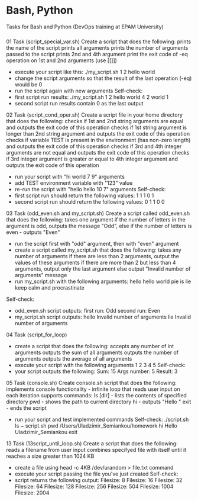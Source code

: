 # Bash, Python
Tasks for Bash and Python (DevOps training at EPAM University)
###
01 Task (script_special_var.sh)
Create a script that does the following:
  prints the name of the script
  prints all arguments
  prints the number of arguments passed to the script
  prints 2nd and 4th argument
  print the exit code of -eq operation on 1st and 2nd arguments (use [[]])
- execute your script like this: ./my_script.sh 1 2 hello world
- change the script arguments so that the result of the last operation (-eq) would be 0
- run the script again with new arguments
Self-check:
- first script run results:
./my_script.sh
1 2 hello world
4
2 world
1
- second script run results contain 0 as the last output

02 Task (script_cond_oper.sh)
Create a script file in your home directory that does the following:
  checks if 1st and 2nd string arguments are equal and outputs the exit code of this operation
  checks if 1st string argument is longer than 2nd string argument and outputs the exit code of this operation
  checks if variable TEST is present in the environment (has non-zero length) and outputs the exit code of this operation
  checks if 3rd and 4th integer arguments are not equal and outputs the exit code of this operation
  checks if 3rd integer argument is greater or equal to 4th integer argument and outputs the exit code of this operation
- run your script with "hi world 7 9" arguments
- add TEST environment variable with "123" value
- re-run the script with "hello hello 10 7" arguments
Self-check:
- first script run should return the following values:
1
1
1
0
1
- second script run should return the following values:
0
1
1
0
0

03 Task (odd_even.sh and my_script.sh)
Create a script called odd_even.sh that does the following:
takes one argument
if the number of letters in the argument is odd, outputs the message "Odd", else if the number of letters is even - outputs "Even"
- run the script first with "odd" argument, then with "even" argument
- create a script called my_script.sh that does the following:
takes any number of arguments
if there are less than 2 arguments, output the values of these arguments
if there are more than 2 but less than 4 arguments, output only the last argument
else output "Invalid number of arguments" message
- run my_script.sh with the following arguments:
hello
hello world
pie is lie
keep calm and procrastinate

Self-check:
- odd_even.sh script outputs:
first run: Odd
second run: Even
- my_script.sh script outputs:
hello
Invalid number of arguments
lie
Invalid number of arguments

04 Task (script_for_loop)
- create a script that does the following:
accepts any number of int arguments
outputs the sum of all arguments
outputs the number of arguments
outputs the average of all arguments
- execute your script with the following arguments 1 2 3 4 5
Self-check:
- your script outputs the following:
Sum: 15
Args number: 5
Result: 3

05 Task (console.sh)
Create console.sh script that does the following:
implements console functionality - infinite loop that reads user input on each iteration
supports commands:
ls [dir] - lists the contents of specified directory
pwd - shows the path to current directory
hi - outputs "Hello <name of the current user>" 
exit - ends the script
- run your script and test implemented commands
Self-check:
./script.sh
ls ~
script.sh
pwd
/Users/Uladzimir_Semiankou/homework
hi
Hello Uladzimir_Semiankou
exit
  
13 Task (13script_until_loop.sh)
Create a script that does the following:
reads a filename from user input
combines specifyed file with itself until it reaches a size greater than 1024 KB
- create a file using head -c 4KB /dev/urandom > file.txt command
- execute your script passing the file you've just created
Self-check:
- script returns the following output:
Filesize: 8
Filesize: 16
Filesize: 32
Filesize: 64
Filesize: 128
Filesize: 256
Filesize: 504
Filesize: 1004
Filesize: 2004
